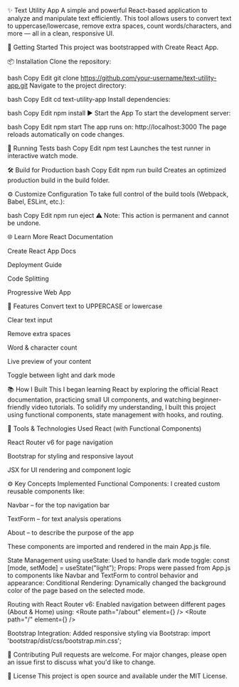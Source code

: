 ✨ Text Utility App
A simple and powerful React-based application to analyze and manipulate text efficiently. This tool allows users to convert text to uppercase/lowercase, remove extra spaces, count words/characters, and more — all in a clean, responsive UI.

🚀 Getting Started
This project was bootstrapped with Create React App.

📦 Installation
Clone the repository:

bash
Copy
Edit
git clone https://github.com/your-username/text-utility-app.git
Navigate to the project directory:

bash
Copy
Edit
cd text-utility-app
Install dependencies:

bash
Copy
Edit
npm install
▶️ Start the App
To start the development server:

bash
Copy
Edit
npm start
The app runs on: http://localhost:3000
The page reloads automatically on code changes.

🧪 Running Tests
bash
Copy
Edit
npm test
Launches the test runner in interactive watch mode.

🛠️ Build for Production
bash
Copy
Edit
npm run build
Creates an optimized production build in the build folder.

⚙️ Customize Configuration
To take full control of the build tools (Webpack, Babel, ESLint, etc.):

bash
Copy
Edit
npm run eject
⚠️ Note: This action is permanent and cannot be undone.

🌐 Learn More
React Documentation

Create React App Docs

Deployment Guide

Code Splitting

Progressive Web App

📸 Features
Convert text to UPPERCASE or lowercase

Clear text input

Remove extra spaces

Word & character count

Live preview of your content

Toggle between light and dark mode

📚 How I Built This
I began learning React by exploring the official React documentation, practicing small UI components, and watching beginner-friendly video tutorials. To solidify my understanding, I built this project using functional components, state management with hooks, and routing.

🔧 Tools & Technologies Used
React (with Functional Components)

React Router v6 for page navigation

Bootstrap for styling and responsive layout

JSX for UI rendering and component logic

⚙️ Key Concepts Implemented
Functional Components:
I created custom reusable components like:

Navbar – for the top navigation bar

TextForm – for text analysis operations

About – to describe the purpose of the app

These components are imported and rendered in the main App.js file.

State Management using useState:
Used to handle dark mode toggle:
const [mode, setMode] = useState("light");
Props:
Props were passed from App.js to components like Navbar and TextForm to control behavior and appearance:
<Navbar title="TextUtils" mode={mode} toggleMode={toggleMode} />
Conditional Rendering:
Dynamically changed the background color of the page based on the selected mode.

Routing with React Router v6:
Enabled navigation between different pages (About & Home) using:
<Routes>
  <Route path="/about" element={<About />} />
  <Route path="/" element={<TextForm heading="Enter the text to analyse:" mode={mode} />} />
</Routes>


Bootstrap Integration:
Added responsive styling via Bootstrap: import 'bootstrap/dist/css/bootstrap.min.css';

🤝 Contributing
Pull requests are welcome. For major changes, please open an issue first to discuss what you'd like to change.

📄 License
This project is open source and available under the MIT License.

